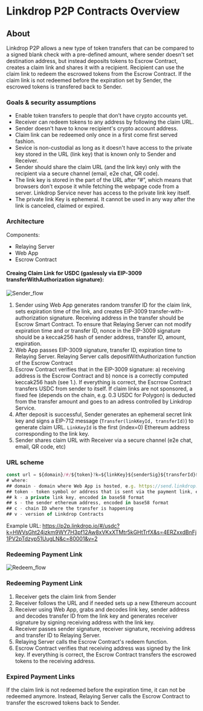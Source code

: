 # Linkdrop P2P Contracts Overview
## About
Linkdrop P2P allows a new type of token transfers that can be compared to a signed blank check with a pre-defined amount, where sender doesn't set destination address, but instead deposits tokens to Escrow Contract, creates a claim link and shares it with a recipient. Recipient can use the claim link to redeem the escrowed tokens from the Escrow Contract. If the claim link is not redeemed before the expiration set by Sender, the escrowed tokens is transfered back to Sender.  
### Goals & security assumptions
  - Enable token transfers to people that don’t have crypto accounts yet.
  - Receiver can redeem tokens to any address by following the claim URL.
  - Sender doesn't have to know recipient's crypto account address.
  - Claim link can be redeemed only once in a first come first served fashion.
  - Sevice is non-custodial as long as it doesn't have access to the private key stored in the URL (link key) that is known only to Sender and Receiver.
  - Sender should share the claim URL (and the link key) only with the recipient via a secure channel (email, e2e chat, QR code).
  - The link key is stored in the part of the URL after “#”, which means that browsers don’t expose it while fetching the webpage code from a server. Linkdrop Service never has access to the private link key itself.
  - The private link Key is ephemeral. It cannot be used in any way after the link is canceled, claimed or expired.
  
### Architecture

Components:
  - Relaying Server
  - Web App
  - Escrow Contract

#### Creaing Claim Link for USDC (gaslessly via EIP-3009 transferWithAuthorization signature):
![Sender_flow](https://user-images.githubusercontent.com/4770810/261793777-bd21ed6b-7aee-48e8-a6fa-18f28dbbaa1a.png)

  1. Sender using Web App generates random transfer ID for the claim link, sets expiration time of the link, and creates EIP-3009 transfer-with-authorization signature. Receiving address in the transfer should be Escrow Smart Contract. To ensure that Relaying Server can not modify expiration time and or transfer ID, nonce in the EIP-3009 signature should be a keccak256 hash of sender address, transfer ID, amount, expiration. 
  2. Web App passes EIP-3009 signature, transfer ID, expiration time to Relaying Server. Relaying Server calls depositWithAuthorization function of the Escrow Contract
  3. Escrow Contract verifies that in the EIP-3009 signature: a) receiving address is the Escrow Contract and b) nonce is a correctly computed keccak256 hash (see 1.). If everything is correct, the Escrrow Contract transfers USDC from sender to itself. If claim links are not sponsored, a fixed fee (depends on the chain, e.g. 0.3 USDC for Polygon) is deducted from the transfer amount and goes to an adress controlled by Linkdrop Service.
  4. After deposit is successful, Sender generates an ephemeral secret link key and signs a EIP-712 message (`Transfer(linkKeyId, transferId)`) to generate claim URL. `LinkKeyId` is the first (index=0) Ethereum address corresponding to the link key. 
  5. Sender shares claim URL with Receiver via a secure channel (e2e chat, email, QR code, etc)
  
### URL scheme
```js
const url = ${domain}/#/${token}?k=${linkKey}${senderSig}${transferId}&c=${chainId}
# where:
## domain - domain where Web App is hosted, e.g. https://send.linkdrop.io
## token - token symbol or address that is sent via the payment link, e.g. USDC
## k - a private link key, encoded in base58 format
## s - the sender ethereum address, encoded in base58 format 
## c - chain ID where the transfer is happening
## v - version of Linkdrop Contracts
```

Example URL: 
https://p2p.linkdrop.io/#/usdc?k=HWVsGht24jzkm9WY7H3pf12Aw8xVKxXTMtr5kGHtTrfX&s=4ERZxxdBnFj1PV2pTdzyp51UugLN&c=80001&v=2
  
### Redeeming Payment Link
![Redeem_flow](https://user-images.githubusercontent.com/4770810/261793814-2ffdf277-4d6e-48bc-a32d-a739ad4802bf.png)

### Redeeming Payment Link
1. Receiver gets the claim link from Sender
2. Receiver follows the URL and if needed sets up a new Ethereum account
3. Receiver using Web App, grabs and decodes link key, sender address and decodes transfer ID from the link key and generates receiver signature by signing receiving address with the link key.
4. Receiver passes sender signature, receiver signature, receiving address and transfer ID to Relaying Server.
5. Relaying Server calls the Escrow Contract's redeem function.
6. Escrow Contract verifies that receiving address was signed by the link key.
  If everything is correct, the Escrow Contract transfers the escrowed tokens to the receiving address. 

### Expired Payment Links
If the claim link is not redeemed before the expiration time, it can not be redeemed anymore. Instead, Relaying Server calls the Escrow Contract to transfer the escrowed tokens back to Sender. 
